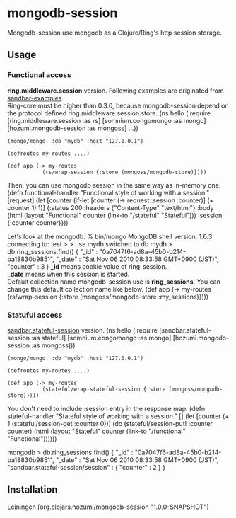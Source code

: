 # mongodb-session

Mongodb-session use mongodb as a Clojure/Ring's http session storage.

## Usage
### Functional access
**ring.middleware.session** version. Following examples are originated from [sandbar-examples](https://github.com/brentonashworth/sandbar-examples/blob/master/sessions/src/sandbar/examples/session_demo.clj).<br>
Ring-core must be higher than 0.3.0, because mongodb-session depend on the protocol defined ring.middleware.session.store.
    (ns hello
      (:require [ring.middleware.session :as rs]
                [somnium.congomongo :as mongo]
                [hozumi.mongodb-session :as mongoss]
	        ...))

    (mongo/mongo! :db "mydb" :host "127.0.0.1")

    (defroutes my-routes ....)
    
    (def app (-> my-routes
               (rs/wrap-session {:store (mongoss/mongodb-store)})))

Then, you can use mongodb session in the same way as in-memory one.
    (defn functional-handler
      "Functional style of working with a session."
      [request]
      (let [counter (if-let [counter (-> request :session :counter)]
                      (+ counter 1)
                      1)]
        {:status 200
         :headers {"Content-Type" "text/html"}
         :body (html
                (layout "Functional" counter (link-to "/stateful" "Stateful")))
         :session {:counter counter}}))

Let's look at the mongodb.
    % bin/mongo
    MongoDB shell version: 1.6.3
    connecting to: test
    >
    > use mydb
    switched to db mydb
    > db.ring_sessions.find()
    { "_id" : "0a7047f6-ad8a-45b0-b214-ba18830b9851",
      "_date" : "Sat Nov 06 2010 08:33:58 GMT+0900 (JST)",
      "counter" : 3 }
**_id** means cookie value of ring-session.<br>
**_date** means when this session is started.<br>
Default collection name mongodb-session use is **ring_sessions**. You can change this default collection name like below.
    (def app (-> my-routes
               (rs/wrap-session {:store (mongoss/mongodb-store :my_sessions)})))

### Statuful access
[sandbar.stateful-session](https://github.com/brentonashworth/sandbar) version.
    (ns hello
      (:require [sandbar.stateful-session :as stateful]
                [somnium.congomongo :as mongo]
                [hozumi.mongodb-session :as mongoss]))
	    
    (mongo/mongo! :db "mydb" :host "127.0.0.1")
    
    (defroutes my-routes ....)

    (def app (-> my-routes
               (stateful/wrap-stateful-session {:store (mongoss/mongodb-store)})))
You don't need to include :session entry in the response map.
    (defn stateful-handler
      "Stateful style of working with a session."
      []
      (let [counter (+ 1 (stateful/session-get :counter 0))]
        (do (stateful/session-put! :counter counter)
            (html
                 (layout "Stateful" counter (link-to "/functional" "Functional"))))))

mongodb
    > db.ring_sessions.find()
    { "_id" : "0a7047f6-ad8a-45b0-b214-ba18830b9851",
      "_date" : "Sat Nov 06 2010 08:33:58 GMT+0900 (JST)",
      "sandbar.stateful-session/session" : { "counter" : 2 } }

## Installation
Leiningen
    [org.clojars.hozumi/mongodb-session "1.0.0-SNAPSHOT"]

